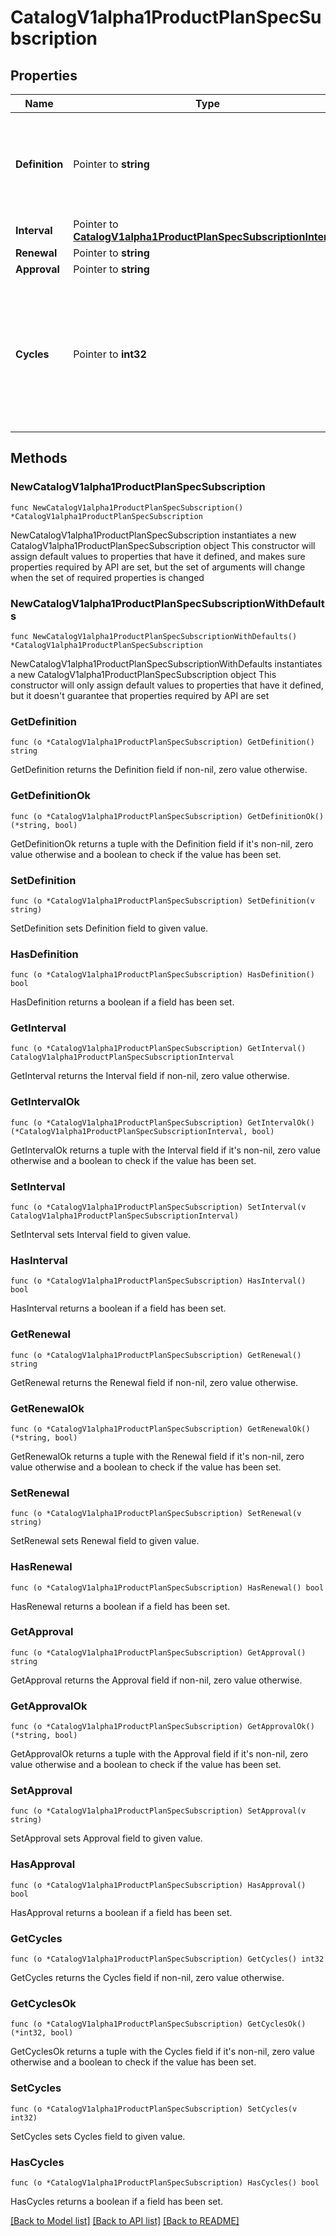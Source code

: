 # CatalogV1alpha1ProductPlanSpecSubscription

## Properties

Name | Type | Description | Notes
------------ | ------------- | ------------- | -------------
**Definition** | Pointer to **string** | Defines properties required from a consumer to subscribe to the plan. | [optional] 
**Interval** | Pointer to [**CatalogV1alpha1ProductPlanSpecSubscriptionInterval**](CatalogV1alpha1ProductPlanSpecSubscriptionInterval.md) |  | [optional] 
**Renewal** | Pointer to **string** |  | [optional] 
**Approval** | Pointer to **string** |  | [optional] 
**Cycles** | Pointer to **int32** | Optional number of cycles after which the subscription will be archived. Cycles start once the subscription has been approved. | [optional] 

## Methods

### NewCatalogV1alpha1ProductPlanSpecSubscription

`func NewCatalogV1alpha1ProductPlanSpecSubscription() *CatalogV1alpha1ProductPlanSpecSubscription`

NewCatalogV1alpha1ProductPlanSpecSubscription instantiates a new CatalogV1alpha1ProductPlanSpecSubscription object
This constructor will assign default values to properties that have it defined,
and makes sure properties required by API are set, but the set of arguments
will change when the set of required properties is changed

### NewCatalogV1alpha1ProductPlanSpecSubscriptionWithDefaults

`func NewCatalogV1alpha1ProductPlanSpecSubscriptionWithDefaults() *CatalogV1alpha1ProductPlanSpecSubscription`

NewCatalogV1alpha1ProductPlanSpecSubscriptionWithDefaults instantiates a new CatalogV1alpha1ProductPlanSpecSubscription object
This constructor will only assign default values to properties that have it defined,
but it doesn't guarantee that properties required by API are set

### GetDefinition

`func (o *CatalogV1alpha1ProductPlanSpecSubscription) GetDefinition() string`

GetDefinition returns the Definition field if non-nil, zero value otherwise.

### GetDefinitionOk

`func (o *CatalogV1alpha1ProductPlanSpecSubscription) GetDefinitionOk() (*string, bool)`

GetDefinitionOk returns a tuple with the Definition field if it's non-nil, zero value otherwise
and a boolean to check if the value has been set.

### SetDefinition

`func (o *CatalogV1alpha1ProductPlanSpecSubscription) SetDefinition(v string)`

SetDefinition sets Definition field to given value.

### HasDefinition

`func (o *CatalogV1alpha1ProductPlanSpecSubscription) HasDefinition() bool`

HasDefinition returns a boolean if a field has been set.

### GetInterval

`func (o *CatalogV1alpha1ProductPlanSpecSubscription) GetInterval() CatalogV1alpha1ProductPlanSpecSubscriptionInterval`

GetInterval returns the Interval field if non-nil, zero value otherwise.

### GetIntervalOk

`func (o *CatalogV1alpha1ProductPlanSpecSubscription) GetIntervalOk() (*CatalogV1alpha1ProductPlanSpecSubscriptionInterval, bool)`

GetIntervalOk returns a tuple with the Interval field if it's non-nil, zero value otherwise
and a boolean to check if the value has been set.

### SetInterval

`func (o *CatalogV1alpha1ProductPlanSpecSubscription) SetInterval(v CatalogV1alpha1ProductPlanSpecSubscriptionInterval)`

SetInterval sets Interval field to given value.

### HasInterval

`func (o *CatalogV1alpha1ProductPlanSpecSubscription) HasInterval() bool`

HasInterval returns a boolean if a field has been set.

### GetRenewal

`func (o *CatalogV1alpha1ProductPlanSpecSubscription) GetRenewal() string`

GetRenewal returns the Renewal field if non-nil, zero value otherwise.

### GetRenewalOk

`func (o *CatalogV1alpha1ProductPlanSpecSubscription) GetRenewalOk() (*string, bool)`

GetRenewalOk returns a tuple with the Renewal field if it's non-nil, zero value otherwise
and a boolean to check if the value has been set.

### SetRenewal

`func (o *CatalogV1alpha1ProductPlanSpecSubscription) SetRenewal(v string)`

SetRenewal sets Renewal field to given value.

### HasRenewal

`func (o *CatalogV1alpha1ProductPlanSpecSubscription) HasRenewal() bool`

HasRenewal returns a boolean if a field has been set.

### GetApproval

`func (o *CatalogV1alpha1ProductPlanSpecSubscription) GetApproval() string`

GetApproval returns the Approval field if non-nil, zero value otherwise.

### GetApprovalOk

`func (o *CatalogV1alpha1ProductPlanSpecSubscription) GetApprovalOk() (*string, bool)`

GetApprovalOk returns a tuple with the Approval field if it's non-nil, zero value otherwise
and a boolean to check if the value has been set.

### SetApproval

`func (o *CatalogV1alpha1ProductPlanSpecSubscription) SetApproval(v string)`

SetApproval sets Approval field to given value.

### HasApproval

`func (o *CatalogV1alpha1ProductPlanSpecSubscription) HasApproval() bool`

HasApproval returns a boolean if a field has been set.

### GetCycles

`func (o *CatalogV1alpha1ProductPlanSpecSubscription) GetCycles() int32`

GetCycles returns the Cycles field if non-nil, zero value otherwise.

### GetCyclesOk

`func (o *CatalogV1alpha1ProductPlanSpecSubscription) GetCyclesOk() (*int32, bool)`

GetCyclesOk returns a tuple with the Cycles field if it's non-nil, zero value otherwise
and a boolean to check if the value has been set.

### SetCycles

`func (o *CatalogV1alpha1ProductPlanSpecSubscription) SetCycles(v int32)`

SetCycles sets Cycles field to given value.

### HasCycles

`func (o *CatalogV1alpha1ProductPlanSpecSubscription) HasCycles() bool`

HasCycles returns a boolean if a field has been set.


[[Back to Model list]](../README.md#documentation-for-models) [[Back to API list]](../README.md#documentation-for-api-endpoints) [[Back to README]](../README.md)


